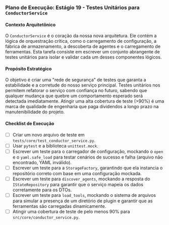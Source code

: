 ### Plano de Execução: Estágio 19 - Testes Unitários para `ConductorService`

#### Contexto Arquitetônico

O `ConductorService` é o coração da nossa nova arquitetura. Ele contém a lógica de orquestração crítica, como o carregamento de configuração, a fábrica de armazenamento, a descoberta de agentes e o carregamento de ferramentas. Esta tarefa consiste em escrever um conjunto abrangente de testes unitários para isolar e validar cada um desses componentes lógicos.

#### Propósito Estratégico

O objetivo é criar uma "rede de segurança" de testes que garanta a estabilidade e a corretude do nosso serviço principal. Testes unitários nos permitem refatorar o serviço com confiança no futuro, sabendo que qualquer mudança que quebre um comportamento esperado será detectada imediatamente. Atingir uma alta cobertura de teste (>90%) é uma marca de qualidade de engenharia que paga dividendos a longo prazo na manutenibilidade do projeto.

#### Checklist de Execução

- [ ] Criar um novo arquivo de teste em `tests/core/test_conductor_service.py`.
- [ ] Usar `pytest` e a biblioteca `unittest.mock`.
- [ ] Escrever um teste para o carregador de configuração, mockando o `open` e o `yaml.safe_load` para testar cenários de sucesso e falha (arquivo não encontrado, YAML inválido).
- [ ] Escrever um teste para a `StorageFactory`, garantindo que ela instancia o repositório correto com base em uma configuração mockada.
- [ ] Escrever um teste para `discover_agents`, mockando a resposta do `IStateRepository` para garantir que o serviço mapeia os dados corretamente para os DTOs.
- [ ] Escrever um teste para `load_tools`, mockando o sistema de arquivos para simular a presença de um diretório de plugin e garantir que as ferramentas são carregadas dinamicamente.
- [ ] Atingir uma cobertura de teste de pelo menos 90% para `src/core/conductor_service.py`.
